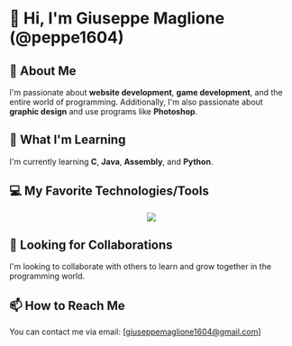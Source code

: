 # 👋 Hi, I'm Giuseppe Maglione (@peppe1604)

## 👀 About Me
I'm passionate about **website development**, **game development**, and the entire world of programming. Additionally, I'm also passionate about **graphic design** and use programs like **Photoshop**.

## 🌱 What I'm Learning
I'm currently learning **C**, **Java**, **Assembly**, and **Python**.

## 💻 My Favorite Technologies/Tools
<p align="center">
  <a href="https://skillicons.dev">
    <img src="https://skillicons.dev/icons?i=git,ae,ps,c,cpp,eclipse,java,php,html,css,js,ubuntu,vscode,bash,linux" />
  </a>
</p>

## 💞️ Looking for Collaborations
I'm looking to collaborate with others to learn and grow together in the programming world.

## 📫 How to Reach Me
You can contact me via email: [giuseppemaglione1604@gmail.com]


<!---
Peppe1604/Peppe1604 is a ✨ special ✨ repository because its `README.md` (this file) appears on your GitHub profile.
You can click the Preview link to take a look at your changes.
--->
